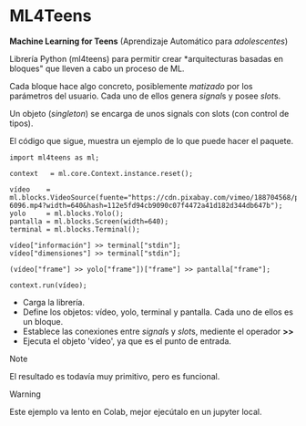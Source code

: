 # ML4Teens

**Machine Learning for Teens** (Aprendizaje Automático para *adolescentes*)

Librería Python (ml4teens) para permitir crear *arquitecturas basadas en bloques" que lleven a cabo un proceso de ML.

Cada bloque hace algo concreto, posiblemente *matizado* por los parámetros del usuario.
Cada uno de ellos genera *signal*s y posee *slot*s.

Un objeto (*singleton*) se encarga de unos signals con slots (con control de tipos).

El código que sigue, muestra un ejemplo de lo que puede hacer el paquete.

```
import ml4teens as ml;

context   = ml.core.Context.instance.reset();

vídeo    = ml.blocks.VideoSource(fuente="https://cdn.pixabay.com/vimeo/188704568/parque-6096.mp4?width=640&hash=112e5fd94cb9090c07f4472a41d182d344db647b");
yolo     = ml.blocks.Yolo();
pantalla = ml.blocks.Screen(width=640);
terminal = ml.blocks.Terminal();

vídeo["información"] >> terminal["stdin"];
vídeo["dimensiones"] >> terminal["stdin"];

(vídeo["frame"] >> yolo["frame"])["frame"] >> pantalla["frame"];

context.run(vídeo);

```

+ Carga la librería.
+ Define los objetos: vídeo, yolo, terminal y pantalla. Cada uno de ellos es un bloque.
+ Establece las conexiones entre *signal*s y *slot*s, mediente el operador **>>**
+ Ejecuta el objeto 'vídeo', ya que es el punto de entrada.

>[!NOTE]
>El resultado es todavía muy primitivo, pero es funcional.

>[!WARNING]
>Este ejemplo va lento en Colab, mejor ejecútalo en un jupyter local.


